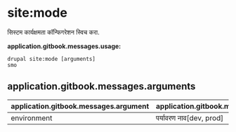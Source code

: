# site:mode
सिस्टम कार्यक्षमता कॉन्फिगरेशन स्विच करा.

**application.gitbook.messages.usage:**
```
drupal site:mode [arguments]
smo
```

## application.gitbook.messages.arguments
application.gitbook.messages.argument | application.gitbook.messages.details
---------|-------------
environment | पर्यावरण नाव[dev, prod]
